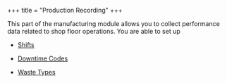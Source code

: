 +++
title = "Production Recording"
+++

This part of the manufacturing module allows you to collect performance data related to shop floor operations. You are able to set up


*  [Shifts](mfshifts)

*  [Downtime Codes](mfdowntimecodes)

*  [Waste Types](mfwastetypes)

